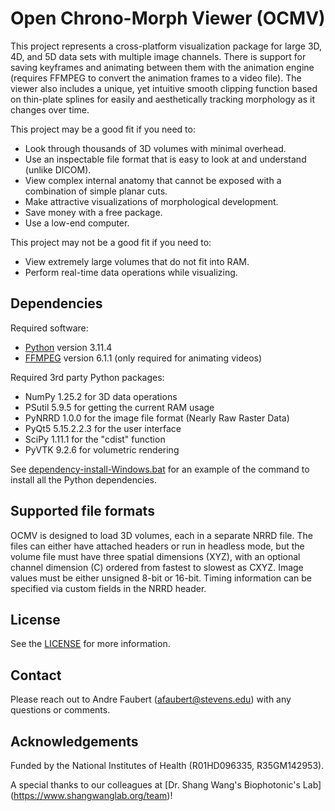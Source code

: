 # Open Chrono-Morph Viewer (OCMV)

This project represents a cross-platform visualization package for large
3D, 4D, and 5D data sets with multiple image channels. There is support
for saving keyframes and animating between them with the animation engine
(requires FFMPEG to convert the animation frames to a video file). The
viewer also includes a unique, yet intuitive smooth clipping function
based on thin-plate splines for easily and aesthetically tracking
morphology as it changes over time.

This project may be a good fit if you need to:
- Look through thousands of 3D volumes with minimal overhead.
- Use an inspectable file format that is easy to look at and understand (unlike DICOM).
- View complex internal anatomy that cannot be exposed with a combination of simple planar cuts.
- Make attractive visualizations of morphological development.
- Save money with a free package.
- Use a low-end computer.

This project may not be a good fit if you need to:
- View extremely large volumes that do not fit into RAM.
- Perform real-time data operations while visualizing.

## Dependencies

Required software:
- [Python](https://www.python.org/downloads) version 3.11.4
- [FFMPEG](https://ffmpeg.org/download.html) version 6.1.1 (only required for animating videos)

Required 3rd party Python packages:
- NumPy 1.25.2 for 3D data operations
- PSutil 5.9.5 for getting the current RAM usage
- PyNRRD 1.0.0 for the image file format (Nearly Raw Raster Data)
- PyQt5 5.15.2.2.3 for the user interface
- SciPy 1.11.1 for the "cdist" function
- PyVTK 9.2.6 for volumetric rendering

See [dependency-install-Windows.bat](dependency-install-Windows.bat) for an example of the command to install all the Python dependencies.

## Supported file formats

OCMV is designed to load 3D volumes, each in a separate NRRD file. The files can either have attached headers or run in headless mode, but the volume file must have three spatial dimensions (XYZ), with an optional channel dimension (C) ordered from fastest to slowest as CXYZ. Image values must be either unsigned 8-bit or 16-bit. Timing information can be specified via custom fields in the NRRD header.

## License

See the [LICENSE](LICENSE) for more information.

## Contact

Please reach out to Andre Faubert (<afaubert@stevens.edu>) with any questions or comments.

## Acknowledgements

Funded by the National Institutes of Health (R01HD096335, R35GM142953).

A special thanks to our colleagues at [Dr. Shang Wang's Biophotonic's Lab]
(https://www.shangwanglab.org/team)!
